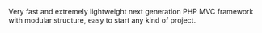 Very fast and extremely lightweight next generation PHP MVC framework with modular structure, easy to start any kind of project.
